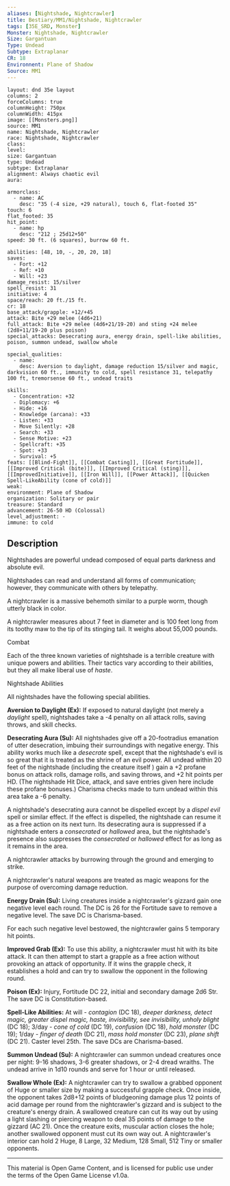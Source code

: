 ```yaml
---
aliases: [Nightshade, Nightcrawler]
title: Bestiary/MM1/Nightshade, Nightcrawler
tags: [35E_SRD, Monster]
Monster: Nightshade, Nightcrawler
Size: Gargantuan
Type: Undead
Subtype: Extraplanar
CR: 18
Environnent: Plane of Shadow
Source: MM1
---
```


```statblock
layout: dnd 35e layout
columns: 2
forceColumns: true
columnHeight: 750px
columnWidth: 415px
image: [[Monsters.png]]
source: MM1
name: Nightshade, Nightcrawler
race: Nightshade, Nightcrawler
class: 
level: 
size: Gargantuan
type: Undead
subtype: Extraplanar
alignment: Always chaotic evil
aura: 

armorclass:
  - name: AC
    desc: "35 (-4 size, +29 natural), touch 6, flat-footed 35"
touch: 6
flat_footed: 35
hit_point:
  - name: hp
    desc: "212 ; 25d12+50"
speed: 30 ft. (6 squares), burrow 60 ft.

abilities: [48, 10, -, 20, 20, 18]
saves:
  - Fort: +12
  - Ref: +10
  - Will: +23
damage_resist: 15/silver
spell_resist: 31
initiative: 4
space/reach: 20 ft./15 ft.
cr: 18
base_attack/grapple: +12/+45
attack: Bite +29 melee (4d6+21)
full_attack: Bite +29 melee (4d6+21/19-20) and sting +24 melee (2d8+11/19-20 plus poison)
special_attacks: Desecrating aura, energy drain, spell-like abilities, poison, summon undead, swallow whole

special_qualities:
  - name: 
    desc: Aversion to daylight, damage reduction 15/silver and magic, darkvision 60 ft., immunity to cold, spell resistance 31, telepathy 100 ft, tremorsense 60 ft., undead traits

skills:
  - Concentration: +32
  - Diplomacy: +6
  - Hide: +16
  - Knowledge (arcana): +33
  - Listen: +33
  - Move Silently: +28
  - Search: +33
  - Sense Motive: +23
  - Spellcraft: +35
  - Spot: +33
  - Survival: +5
feats: [[Blind-Fight]], [[Combat Casting]], [[Great Fortitude]], [[Improved Critical (bite)]], [[Improved Critical (sting)]], [[ImprovedInitiative]], [[Iron Will]], [[Power Attack]], [[Quicken Spell-LikeAbility (cone of cold)]]
weak: 
environment: Plane of Shadow
organization: Solitary or pair
treasure: Standard
advancement: 26-50 HD (Colossal)
level_adjustment: -
immune: to cold
```

## Description

<p>Nightshades are powerful undead composed of equal parts darkness and absolute evil.</p>
<p>Nightshades can read and understand all forms of communication; however, they communicate with others by telepathy.</p>
<p>A nightcrawler is a massive behemoth similar to a purple worm, though utterly black in color.</p>
<p>A nightcrawler measures about 7 feet in diameter and is 100 feet long from its toothy maw to the tip of its stinging tail. It weighs about 55,000 pounds.</p>
<p>Combat</p>
<p>Each of the three known varieties of nightshade is a terrible creature with unique powers and abilities. Their tactics vary according to their abilities, but they all make liberal use of <i>haste</i>.</p>
<p>Nightshade Abilities</p>
<p>All nightshades have the following special abilities.</p>
<p>
            <b>Aversion to Daylight (Ex):</b> If exposed to natural daylight (not merely a <i>daylight</i> spell), nightshades take a -4 penalty on all attack rolls, saving throws, and skill checks.</p>
<p>
            <b>Desecrating Aura (Su):</b> All nightshades give off a 20-footradius emanation of utter desecration, imbuing their surroundings with negative energy. This ability works much like a <i>desecrate</i> spell, except that the nightshade's evil is so great that it is treated as the shrine of an evil power. All undead within 20 feet of the nightshade (including the creature itself ) gain a +2 profane bonus on attack rolls, damage rolls, and saving throws, and +2 hit points per HD. (The nightshade Hit Dice, attack, and save entries given here include these profane bonuses.) Charisma checks made to turn undead within this area take a -6 penalty.</p>
<p>A nightshade's desecrating aura cannot be dispelled except by a <i>dispel evil</i> spell or similar effect. If the effect is dispelled, the nightshade can resume it as a free action on its next turn. Its desecrating aura is suppressed if a nightshade enters a <i>consecrated</i> or <i>hallowed</i> area, but the nightshade's presence also suppresses the <i>consecrated</i> or <i>hallowed</i> effect for as long as it remains in the area.</p>
<p>A nightcrawler attacks by burrowing through the ground and emerging to strike.</p>
<p>A nightcrawler's natural weapons are treated as magic weapons for the purpose of overcoming damage reduction.</p>
<p>
            <b>Energy Drain (Su):</b> Living creatures inside a nightcrawler's gizzard gain one negative level each round. The DC is 26 for the Fortitude save to remove a negative level. The save DC is Charisma-based.</p>
<p>For each such negative level bestowed, the nightcrawler gains 5 temporary hit points.</p>
<p>
            <b>Improved Grab (Ex):</b> To use this ability, a nightcrawler must hit with its bite attack. It can then attempt to start a grapple as a free action without provoking an attack of opportunity. If it wins the grapple check, it establishes a hold and can try to swallow the opponent in the following round.</p>
<p>
            <b>Poison (Ex):</b> Injury, Fortitude DC 22, initial and secondary damage 2d6 Str. The save DC is Constitution-based.</p>
<p>
            <b>Spell-Like Abilities:</b> At will - <i>contagion</i> (DC 18), <i>deeper darkness, detect magic, greater dispel magic, haste, invisibility, see invisibility, unholy blight</i> (DC 18); 3/day - <i>cone of cold</i> (DC 19), <i>confusion</i> (DC 18), <i>hold monster</i> (DC 19); 1/day - <i>finger of death</i> (DC 21), <i>mass hold monster</i> (DC 23), <i>plane shift</i> (DC 21). Caster level 25th. The save DCs are Charisma-based.</p>
<p>
            <b>Summon Undead (Su):</b> A nightcrawler can summon undead creatures once per night: 9-16 shadows, 3-6 greater shadows, or 2-4 dread wraiths. The undead arrive in 1d10 rounds and serve for 1 hour or until released.</p>
<p>
            <b>Swallow Whole (Ex):</b> A nightcrawler can try to swallow a grabbed opponent of Huge or smaller size by making a successful grapple check. Once inside, the opponent takes 2d8+12 points of bludgeoning damage plus 12 points of acid damage per round from the nightcrawler's gizzard and is subject to the creature's energy drain. A swallowed creature can cut its way out by using a light slashing or piercing weapon to deal 35 points of damage to the gizzard (AC 21). Once the creature exits, muscular action closes the hole; another swallowed opponent must cut its own way out. A nightcrawler's interior can hold 2 Huge, 8 Large, 32 Medium, 128 Small, 512 Tiny or smaller opponents.</p>

---

This material is Open Game Content, and is licensed for public use under
the terms of the Open Game License v1.0a.
